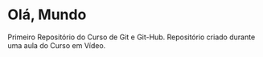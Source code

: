 # Olá, Mundo
 Primeiro Repositório do Curso de Git e Git-Hub. Repositório criado durante uma aula do Curso em Vídeo.
